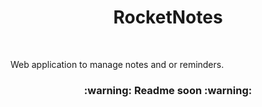 <h1 align="center">RocketNotes</h1>

<br>

Web application to manage notes and or reminders.

<h3 align="center">:warning: Readme soon :warning:</h3>
